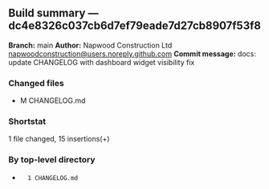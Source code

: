 ## Build summary — dc4e8326c037cb6d7ef79eade7d27cb8907f53f8

**Branch:** main **Author:** Napwood Construction Ltd <napwoodconstruction@users.noreply.github.com>
**Commit message:** docs: update CHANGELOG with dashboard widget visibility fix

### Changed files

- M CHANGELOG.md

### Shortstat

1 file changed, 15 insertions(+)

### By top-level directory

-       1 CHANGELOG.md
